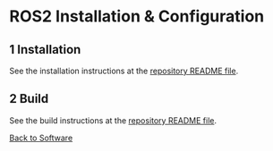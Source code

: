 # ROS2 Installation & Configuration

## 1 Installation

See the installation instructions at the [repository README file](https://github.com/hidro-iri/eagle_ros2#1-installation).

## 2 Build
See the build instructions at the [repository README file](https://github.com/hidro-iri/eagle_ros2#2-build).

[Back to Software](README.md)